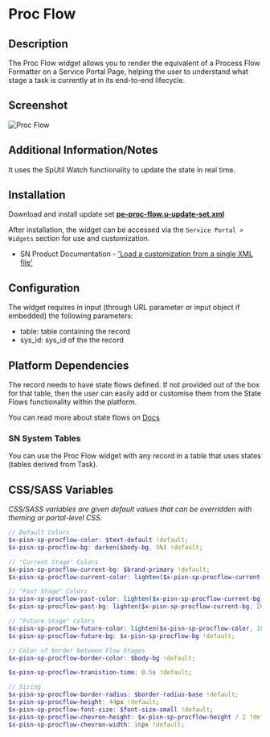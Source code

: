 # Proc Flow

## Description

The Proc Flow widget allows you to render the equivalent of a Process Flow Formatter on a Service Portal Page, helping the user to understand what stage a task is currently at in its end-to-end lifecycle.

## Screenshot

![Proc Flow](https://raw.githubusercontent.com/platform-experience/serviceportal-widget-library/master/src/pe-proc-flow/images/pe-proc-flow.png)

## Additional Information/Notes

It uses the SpUtil Watch functionality to update the state in real time.

## Installation

Download and install update set **[pe-proc-flow.u-update-set.xml](https://github.com/platform-experience/serviceportal-widget-library/blob/master/src/pe-proc-flow/pe-proc-flow.u-update-set.xml)**

After installation, the widget can be accessed via the `Service Portal > Widgets` section for use and customization.

- SN Product Documentation - ['Load a customization from a single XML file'](https://docs.servicenow.com/bundle/kingston-application-development/page/build/system-update-sets/task/t_SaveAnUpdateSetAsAnXMLFile.html)

## Configuration

The widget requires in input (through URL parameter or input object if embedded) the following parameters:

- table: table containing the record
- sys_id: sys_id of the the record

## Platform Dependencies

The record needs to have state flows defined. If not provided out of the box for that table, then the user can easily add or customise them from the State Flows functionality within the platform.

You can read more about state flows on [Docs](https://docs.servicenow.com/bundle/madrid-servicenow-platform/page/administer/state-flows/concept/c_StateFlows.html)

### SN System Tables

You can use the Proc Flow widget with any record in a table that uses states (tables derived from Task).

## CSS/SASS Variables

_CSS/SASS variables are given default values that can be overridden with theming or portal-level CSS._

```scss
// Default Colors
$x-pisn-sp-procflow-color: $text-default !default;
$x-pisn-sp-procflow-bg: darken($body-bg, 5%) !default;

// "Current Stage" Colors
$x-pisn-sp-procflow-current-bg: $brand-primary !default;
$x-pisn-sp-procflow-current-color: lighten($x-pisn-sp-procflow-current-bg, 45%) !default;

// "Past Stage" Colors
$x-pisn-sp-procflow-past-color: lighten($x-pisn-sp-procflow-current-bg, 45%) !default;
$x-pisn-sp-procflow-past-bg: lighten($x-pisn-sp-procflow-current-bg, 20%) !default;

// "Future Stage" Colors
$x-pisn-sp-procflow-future-color: lighten($x-pisn-sp-procflow-color, 10%) !default;
$x-pisn-sp-procflow-future-bg: $x-pisn-sp-procflow-bg !default;

// Color of border between Flow Stages
$x-pisn-sp-procflow-border-color: $body-bg !default;

$x-pisn-sp-procflow-tranistion-time: 0.5s !default;

// Sizing
$x-pisn-sp-procflow-border-radius: $border-radius-base !default;
$x-pisn-sp-procflow-height: 44px !default;
$x-pisn-sp-procflow-font-size: $font-size-small !default;
$x-pisn-sp-procflow-chevron-height: $x-pisn-sp-procflow-height / 2 !default;
$x-pisn-sp-procflow-chevron-width: 16px !default;
```
